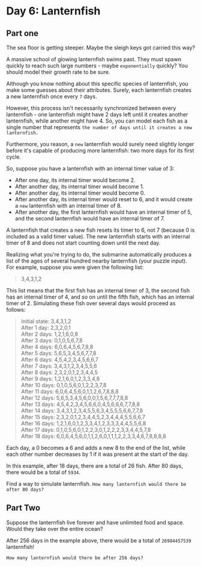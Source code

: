 # Day 6: Lanternfish 
## Part one

The sea floor is getting steeper. Maybe the sleigh keys got carried this way?

A massive school of glowing lanternfish swims past. They must spawn quickly to reach such large numbers - maybe `exponentially` quickly? You should model their growth rate to be sure.

Although you know nothing about this specific species of lanternfish, you make some guesses about their attributes. Surely, each lanternfish creates a new lanternfish once every `7` days.

However, this process isn't necessarily synchronized between every lanternfish - one lanternfish might have 2 days left until it creates another lanternfish, while another might have 4. So, you can model each fish as a single number that represents `the number of days until it creates a new lanternfish.`

Furthermore, you reason, a `new` lanternfish would surely need slightly longer before it's capable of producing more lanternfish: two more days for its first cycle.

So, suppose you have a lanternfish with an internal timer value of 3:

- After one day, its internal timer would become 2.
- After another day, its internal timer would become 1.
- After another day, its internal timer would become 0.
- After another day, its internal timer would reset to 6, and it would create a `new` lanternfish with an internal timer of 8.
- After another day, the first lanternfish would have an internal timer of 5, and the second lanternfish would have an internal timer of 7.

A lanternfish that creates a new fish resets its timer to 6, not 7 (because 0 is included as a valid timer value). The new lanternfish starts with an internal timer of 8 and does not start counting down until the next day.

Realizing what you're trying to do, the submarine automatically produces a list of the ages of several hundred nearby lanternfish (your puzzle input). For example, suppose you were given the following list:

> 3,4,3,1,2  

This list means that the first fish has an internal timer of 3, the second fish has an internal timer of 4, and so on until the fifth fish, which has an internal timer of 2. Simulating these fish over several days would proceed as follows:

> Initial state: 3,4,3,1,2  
> After  1 day:  2,3,2,0,1  
> After  2 days: 1,2,1,6,0,8  
> After  3 days: 0,1,0,5,6,7,8  
> After  4 days: 6,0,6,4,5,6,7,8,8  
> After  5 days: 5,6,5,3,4,5,6,7,7,8  
> After  6 days: 4,5,4,2,3,4,5,6,6,7  
> After  7 days: 3,4,3,1,2,3,4,5,5,6  
> After  8 days: 2,3,2,0,1,2,3,4,4,5  
> After  9 days: 1,2,1,6,0,1,2,3,3,4,8  
> After 10 days: 0,1,0,5,6,0,1,2,2,3,7,8  
> After 11 days: 6,0,6,4,5,6,0,1,1,2,6,7,8,8,8  
> After 12 days: 5,6,5,3,4,5,6,0,0,1,5,6,7,7,7,8,8  
> After 13 days: 4,5,4,2,3,4,5,6,6,0,4,5,6,6,6,7,7,8,8  
> After 14 days: 3,4,3,1,2,3,4,5,5,6,3,4,5,5,5,6,6,7,7,8  
> After 15 days: 2,3,2,0,1,2,3,4,4,5,2,3,4,4,4,5,5,6,6,7  
> After 16 days: 1,2,1,6,0,1,2,3,3,4,1,2,3,3,3,4,4,5,5,6,8  
> After 17 days: 0,1,0,5,6,0,1,2,2,3,0,1,2,2,2,3,3,4,4,5,7,8  
> After 18 days: 6,0,6,4,5,6,0,1,1,2,6,0,1,1,1,2,2,3,3,4,6,7,8,8,8,8  

Each day, a 0 becomes a 6 and adds a new 8 to the end of the list, while each other number decreases by 1 if it was present at the start of the day.

In this example, after 18 days, there are a total of 26 fish. After 80 days, there would be a total of `5934`.

Find a way to simulate lanternfish. `How many lanternfish would there be after 80 days?`

## Part Two 

Suppose the lanternfish live forever and have unlimited food and space. Would they take over the entire ocean?

After 256 days in the example above, there would be a total of `26984457539` lanternfish!

`How many lanternfish would there be after 256 days?` 
